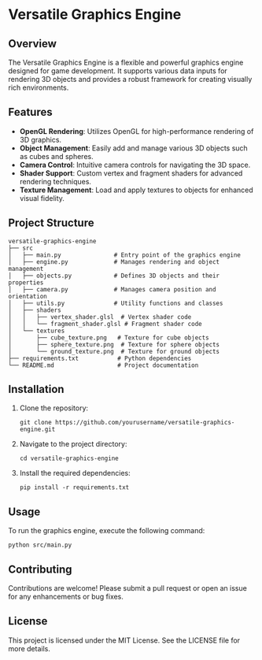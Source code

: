 # Versatile Graphics Engine

## Overview
The Versatile Graphics Engine is a flexible and powerful graphics engine designed for game development. It supports various data inputs for rendering 3D objects and provides a robust framework for creating visually rich environments.

## Features
- **OpenGL Rendering**: Utilizes OpenGL for high-performance rendering of 3D graphics.
- **Object Management**: Easily add and manage various 3D objects such as cubes and spheres.
- **Camera Control**: Intuitive camera controls for navigating the 3D space.
- **Shader Support**: Custom vertex and fragment shaders for advanced rendering techniques.
- **Texture Management**: Load and apply textures to objects for enhanced visual fidelity.

## Project Structure
```
versatile-graphics-engine
├── src
│   ├── main.py               # Entry point of the graphics engine
│   ├── engine.py             # Manages rendering and object management
│   ├── objects.py            # Defines 3D objects and their properties
│   ├── camera.py             # Manages camera position and orientation
│   ├── utils.py              # Utility functions and classes
│   ├── shaders
│   │   ├── vertex_shader.glsl  # Vertex shader code
│   │   └── fragment_shader.glsl # Fragment shader code
│   └── textures
│       ├── cube_texture.png   # Texture for cube objects
│       ├── sphere_texture.png  # Texture for sphere objects
│       └── ground_texture.png  # Texture for ground objects
├── requirements.txt           # Python dependencies
└── README.md                  # Project documentation
```

## Installation
1. Clone the repository:
   ```
   git clone https://github.com/yourusername/versatile-graphics-engine.git
   ```
2. Navigate to the project directory:
   ```
   cd versatile-graphics-engine
   ```
3. Install the required dependencies:
   ```
   pip install -r requirements.txt
   ```

## Usage
To run the graphics engine, execute the following command:
```
python src/main.py
```

## Contributing
Contributions are welcome! Please submit a pull request or open an issue for any enhancements or bug fixes.

## License
This project is licensed under the MIT License. See the LICENSE file for more details.
